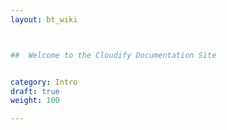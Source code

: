 ```yaml
---
layout: bt_wiki



##  Welcome to the Cloudify Documentation Site


category: Intro
draft: true
weight: 100

---
```



